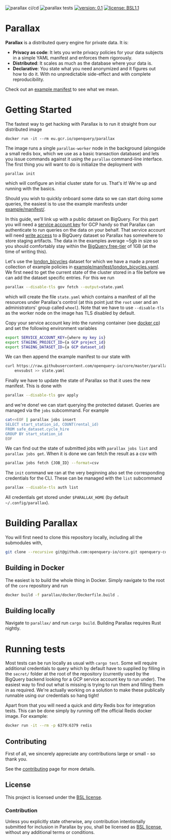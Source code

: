 ![parallax ci/cd](https://github.com/openquery-io/core-private/workflows/parallax%20ci/cd/badge.svg) ![parallax tests](https://github.com/openquery-io/core-private/workflows/parallax%20tests/badge.svg) [![version: 0.1](https://img.shields.io/badge/version-0.1-orange.svg)](./) [![license: BSL1.1](https://img.shields.io/badge/license-BSL1.1-green.svg)](./LICENSE)

# Parallax

**Parallax** is a distributed query engine for private data. It is:

- **Privacy as code**: It lets you write privacy policies for your data subjects in a simple YAML manifest and enforces them rigorously.
- **Distributed**: It scales as much as the database where your data is.
- **Declarative**: You state what you need anonymized and it figures out how to do it. With no unpredictable side-effect and with complete reproducibility.

Check out an [example manifest](example/manifest/london_bicycles.yaml) to see what we mean.

# Getting Started

The fastest way to get hacking with Parallax is to run it straight from our distributed image
```
docker run -it --rm eu.gcr.io/openquery/parallax
```
The image runs a single `parallax-worker` node in the background (alongside a small redis box, which we use as a basic transaction database)  and lets you issue commands against it using the `parallax` command-line interface. The first thing you will want to do is initialize the deployment with
```
parallax init
```
which will configure an initial cluster state for us. That's it! We're up and running with the basics.

Should you wish to quickly onboard some data so we can start doing some queries, the easiest is to use the example manifests under [example/manifest/](example/manifest/).

In this guide, we'll link up with a public dataset on BigQuery. For this part you will need a [service account key](https://cloud.google.com/iam/docs/service-accounts) for GCP handy so that Parallax can authenticate to run queries on the data on your behalf. That service account will need [write access](https://cloud.google.com/bigquery/docs/access-control-primitive-roles) to a BigQuery dataset so Parallax has somewhere to store staging artifacts. The data in the examples average ~5gb in size so you should comfortably stay within the [BigQuery free-tier](https://cloud.google.com/bigquery/pricing) of 1GB (at the time of writing this). 

Let's use the [london_bicycles](https://console.cloud.google.com/marketplace/details/greater-london-authority/london-bicycles?filter=solution-type:dataset&id=95374cac-2834-4fa2-a71f-fc033ccb5ce4) dataset for which we have a made a preset collection of example policies in [example/manifest/london_bicycles.yaml](example/manifest/london_bicycles.yaml). We first need to get the current state of the cluster stored in a file before we can add the dataset specific entries. For this we run
```bash
parallax --disable-tls gov fetch --output=state.yaml
```
which will create the file `state.yaml` which contains a manifest of all the resources under Parallax's control (at this point just the `root` user and an administrators' group called `wheel`). Note that we have to use `--disable-tls` as the worker node on the image has TLS disabled by default.

Copy your service account key into the running container (see [docker cp](https://docs.docker.com/engine/reference/commandline/cp/)) and set the following environment variables
```bash
export SERVICE_ACCOUNT_KEY={where my key is}
export STAGING_PROJECT_ID={a GCP project_id}
export STAGING_DATASET_ID={a GCP dataset_id}
```
We can then append the example manifest to our state with
```bash
curl https://raw.githubusercontent.com/openquery-io/core/master/parallax/example/manifest/london_bicycles.yaml |\
    envsubst >> state.yaml
```
Finally we have to update the state of Parallax so that it uses the new manifest. This is done with
```bash
parallax --disable-tls gov apply
```
and we're done! we can start querying the protected dataset. Queries are managed via the `jobs` subcommand. For example
```bash
cat<<EOF | parallax jobs insert
SELECT start_station_id, COUNT(rental_id) 
FROM safe_dataset.cycle_hire
GROUP BY start_station_id
EOF
```
We can find out the state of submitted jobs with `parallax jobs list` and `parallax jobs get`. When it is done we can fetch the result as a csv with
```bash
parallax jobs fetch {JOB_ID} --format=csv
```
The `init` command we ran at the very beginning also set the corresponding credentials for the CLI. These can be managed with the `list` subcommand
```bash
parallax --disable-tls auth list
```
All credentials get stored under `$PARALLAX_HOME` (by default `~/.config/parallax`).

# Building Parallax

You will first need to clone this repository locally, including all the submodules with,
```bash
git clone --recursive git@github.com:openquery-io/core.git openquery-core
```

## Building in Docker
The easiest is to build the whole thing in Docker. Simply navigate to the root of the `core` repository and run 
```bash
docker build -f parallax/docker/Dockerfile.build .
```

## Building locally
Navigate to `parallax/` and run `cargo build`. Building Parallax requires Rust nightly.

# Running tests

Most tests can be run locally as usual with `cargo test`. Some will require additional credentials to query which by default have to supplied by filling in the `secret/` folder at the root of the repository (currently used by the BigQuery backend looking for a GCP service account key to run under). The easiest way to find out what is missing is trying to run them and filling them in as required. We're actually working on a solution to make these publically runnable using our credentials so hang tight!

Apart from that you will need a quick and dirty Redis box for integration tests. This can be done simply by running off the official Redis docker image. For example:
```bash
docker run -it --rm -p 6379:6379 redis
```

## Contributing

First of all, we sincerely appreciate any contributions large or small - so thank you.

See the [contributing](CONTRIBUTING.md) page for more details.

## License

This project is licensed under the [BSL license](LICENSE).

### Contribution

Unless you explicitly state otherwise, any contribution intentionally submitted
for inclusion in Parallax by you, shall be licensed as [BSL license](LICENSE), without any additional
terms or conditions.

